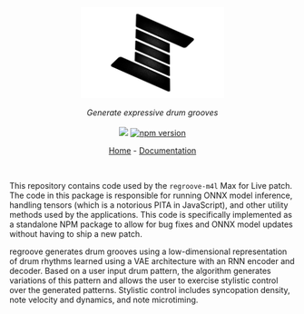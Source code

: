 <p align="center">
  <img src="./assets/images/logo_dark_padded_transparent.png" width=50% height=auto>
</p>
<p align="center">
    <i>Generate expressive drum grooves</i>
    <br>
    <br>
    <img src="https://github.com/rekoilio/regroove-lib/workflows/ci/badge.svg">
    <a href="https://badge.fury.io/js/regroove-lib"><img src="https://badge.fury.io/js/regroove-lib.svg" alt="npm version" height="20"></a>
</p>

</p>
<p align="center">
  <a href="https://www.rekoil.io/regroove">Home</a>
  -
  <a href="https://docs.rekoil.io">Documentation</a>
</p>

<br>


This repository contains code used by the `regroove-m4l` Max for Live patch. The code in this package is responsible for running ONNX model inference, handling tensors (which is a notorious PITA in JavaScript), and other utility methods used by the applications. This code is specifically implemented as a standalone NPM package to allow for bug fixes and ONNX model updates without having to ship a new patch. 

regroove generates drum grooves using a low-dimensional representation of drum rhythms learned using a VAE architecture with an RNN encoder and decoder. Based on a user input drum pattern, the algorithm generates variations of this pattern and allows the user to exercise stylistic control over the generated patterns. Stylistic control includes syncopation density, note velocity and dynamics, and note microtiming.

